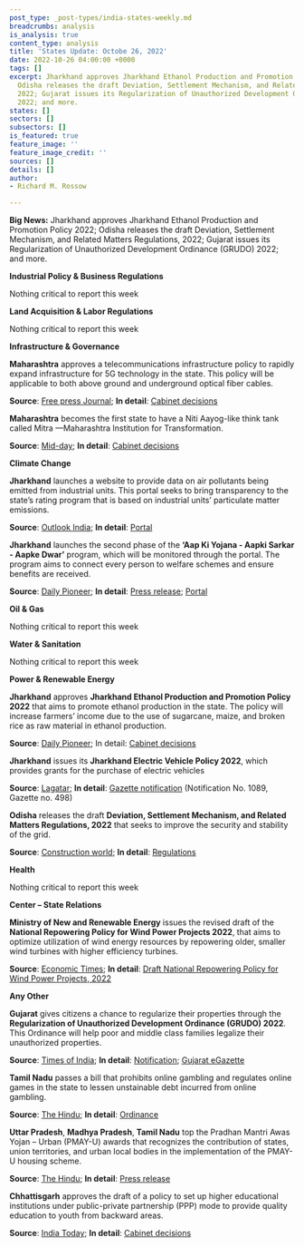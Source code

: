 ```yaml
---
post_type: _post-types/india-states-weekly.md
breadcrumbs: analysis
is_analysis: true
content_type: analysis
title: 'States Update: Octobe 26, 2022'
date: 2022-10-26 04:00:00 +0000
tags: []
excerpt: Jharkhand approves Jharkhand Ethanol Production and Promotion Policy 2022;
  Odisha releases the draft Deviation, Settlement Mechanism, and Related Matters Regulations,
  2022; Gujarat issues its Regularization of Unauthorized Development Ordinance (GRUDO)
  2022; and more.
states: []
sectors: []
subsectors: []
is_featured: true
feature_image: ''
feature_image_credit: ''
sources: []
details: []
author:
- Richard M. Rossow

---
```

**Big News:** Jharkhand approves Jharkhand Ethanol Production and Promotion Policy 2022; Odisha releases the draft Deviation, Settlement Mechanism, and Related Matters Regulations, 2022; Gujarat issues its Regularization of Unauthorized Development Ordinance (GRUDO) 2022; and more.

**Industrial Policy & Business Regulations**

Nothing critical to report this week

**Land Acquisition & Labor Regulations**

Nothing critical to report this week

**Infrastructure & Governance**

**Maharashtra** approves a telecommunications infrastructure policy to rapidly expand infrastructure for 5G technology in the state. This policy will be applicable to both above ground and underground optical fiber cables.

**Source**: [Free press Journal](https://www.freepressjournal.in/mumbai/mumbai-maha-cabinet-approves-policy-to-rapidly-scale-up-infrastructure-for-5g-tech); **In detail**: [Cabinet decisions](https://acrobat.adobe.com/id/urn:aaid:sc:VA6C2:5a2a3499-ea3b-453f-94ea-a64765e00a4e)

**Maharashtra** becomes the first state to have a Niti Aayog-like think tank called Mitra —Maharashtra Institution for Transformation.

**Source**: [Mid-day](https://www.mid-day.com/mumbai/mumbai-news/article/maharashtra-cabinet-gives-nod-to-niti-aayog-like-think-tank-called-mitra-23251514); **In detail**: [Cabinet decisions](https://acrobat.adobe.com/id/urn:aaid:sc:VA6C2:5a2a3499-ea3b-453f-94ea-a64765e00a4e)

**Climate Change**

**Jharkhand** launches a website to provide data on air pollutants being emitted from industrial units. This portal seeks to bring transparency to the state’s rating program that is based on industrial units’ particulate matter emissions.

**Source**: [Outlook India](https://www.outlookindia.com/national/jharkhand-website-launched-to-provide-data-on-industrial-pollution-news-231471?prev); **In detail**: [Portal](http://jsac.jharkhand.gov.in/pollution/)

**Jharkhand** launches the second phase of the **‘Aap Ki Yojana - Aapki Sarkar - Aapke Dwar’** program, which will be monitored through the portal. The program aims to connect every person to welfare schemes and ensure benefits are received.

**Source**: [Daily Pioneer](https://www.dailypioneer.com/2022/state-editions/cm-launches----apki-yojna-apki-sarkar-apke-dwar----programme-from-giridih.html); **In detail**: [Press release](https://cm.jharkhand.gov.in/sites/default/files/Press_Release_1-14-10-2022%28Hindi%29.pdf); [Portal](https://sarkaraapkedwar.jharkhand.gov.in/)

**Oil & Gas**

Nothing critical to report this week

**Water & Sanitation**

Nothing critical to report this week

**Power & Renewable Energy**

**Jharkhand** approves **Jharkhand Ethanol Production and Promotion Policy 2022** that aims to promote ethanol production in the state. The policy will increase farmers’ income due to the use of sugarcane, maize, and broken rice as raw material in ethanol production.

**Source**: [Daily Pioneer](https://www.dailypioneer.com/2022/state-editions/ethanol-production-policy-gets-cabinet-nod.html); In detail: [Cabinet decisions](http://prdjharkhand.in/iprd/view_press_release_photo.php?prid=31829)

**Jharkhand** issues its **Jharkhand Electric Vehicle Policy 2022**, which provides grants for the purchase of electric vehicles

**Source**: [Lagatar](https://lagatar24.com/jharkhand-announces-rs-10000-grant-for-e-scooty-rs-1-50-lakh-for-e-cars/127299/); **In detail**: [Gazette notification](https://jharkhandgazette.nic.in/Notification.aspx) (Notification No. 1089, Gazette no. 498)

**Odisha** releases the draft **Deviation, Settlement Mechanism, and Related Matters Regulations, 2022** that seeks to improve the security and stability of the grid.

**Source**: [Construction world](https://www.constructionworld.in/energy-infrastructure/power-and-renewable-energy/odisha-suggests-amending-the-regulations-governing-deviation-settlement/37057); **In detail**: [Regulations](https://www.orierc.org/(S(nrivi2obvv1btnirvxkwauez))/UploadData/LatestUpdates/248b8a81-b51d-45a9-841a-303aa2f01d6a.pdf)

**Health**

Nothing critical to report this week

**Center – State Relations**

**Ministry of New and Renewable Energy** issues the revised draft of the **National Repowering Policy for Wind Power Projects 2022**, that aims to optimize utilization of wind energy resources by repowering older, smaller wind turbines with higher efficiency turbines.

**Source**: [Economic Times](https://energy.economictimes.indiatimes.com/news/renewable/mnre-issues-draft-national-repowering-policy-for-wind-power-projects-2022/94991874); **In detail**: [Draft National Repowering Policy for Wind Power Projects, 2022](https://mnre.gov.in/img/documents/uploads/file_f-1666005996212.pdf)

**Any Other**

**Gujarat** gives citizens a chance to regularize their properties through the **Regularization of Unauthorized Development Ordinance (GRUDO) 2022**. This Ordinance will help poor and middle class families legalize their unauthorized properties.

**Source**: [Times of India](https://timesofindia.indiatimes.com/city/ahmedabad/government-enacts-law-to-regularize-illegal-constructions-in-gujarat/articleshow/94952808.cms); **In detail**: [Notification](https://acrobat.adobe.com/id/urn:aaid:sc:VA6C2:9befc933-1739-4d38-837c-148ad7dc4f9f); [Gujarat eGazette](https://acrobat.adobe.com/id/urn:aaid:sc:VA6C2:64759c3c-4383-4ce2-bad1-1fc6b5967848)

**Tamil Nadu** passes a bill that prohibits online gambling and regulates online games in the state to lessen unstainable debt incurred from online gambling.

**Source**: [The Hindu](https://www.thehindu.com/news/national/tamil-nadu/tamil-nadu-assembly-passes-law-banning-online-gambling-regulate-online-games/article66032368.ece); **In detail**: [Ordinance](http://www.stationeryprinting.tn.gov.in/extraordinary/2022/472_Ex_IV_2.pdf)

**Uttar Pradesh**, **Madhya Pradesh**, **Tamil Nadu** top the Pradhan Mantri Awas Yojan – Urban (PMAY-U) awards that recognizes the contribution of states, union territories, and urban local bodies in the implementation of the PMAY-U housing scheme.

**Source**: [The Hindu](https://www.thehindu.com/news/national/pmay-u-scheme-perfect-example-of-cooperative-and-competitive-federalism-puri/article66036130.ece); **In detail**: [Press release](https://www.pib.gov.in/PressReleasePage.aspx?PRID=1870277)

**Chhattisgarh** approves the draft of a policy to set up higher educational institutions under public-private partnership (PPP) mode to provide quality education to youth from backward areas.

**Source**: [India Today](https://www.indiatoday.in/education-today/news/story/chhattisgarh-govt-approves-draft-policy-for-higher-educational-institutions-in-ppp-mode-2286785-2022-10-18); **In detail**: [Cabinet decisions](https://acrobat.adobe.com/id/urn:aaid:sc:VA6C2:2d41e75c-8d0b-461b-8ef3-56744cc1aadd)